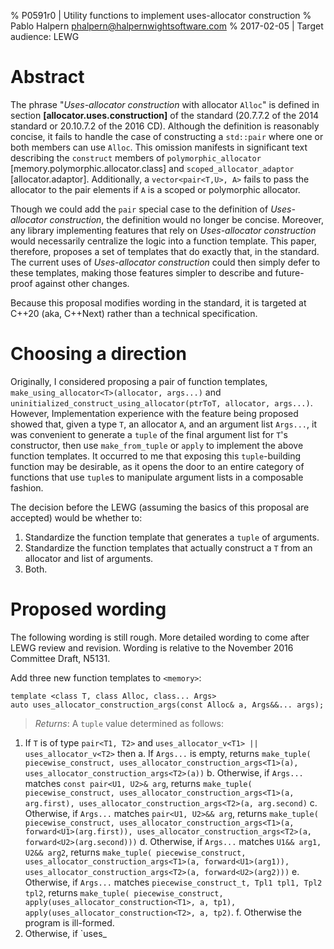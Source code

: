 % P0591r0 | Utility functions to implement uses-allocator construction
% Pablo Halpern <phalpern@halpernwightsoftware.com>
% 2017-02-05 | Target audience: LEWG

Abstract
========
The phrase "*Uses-allocator construction* with allocator `Alloc`" is defined
in section **[allocator.uses.construction]** of the standard (20.7.7.2 of the
2014 standard or 20.10.7.2 of the 2016 CD). Although the definition is
reasonably concise, it fails to handle the case of constructing a `std::pair`
where one or both members can use `Alloc`. This omission manifests in
significant text describing the `construct` members of `polymorphic_allocator`
[memory.polymorphic.allocator.class] and `scoped_allocator_adaptor`
[allocator.adaptor]. Additionally, a `vector<pair<T,U>, A>` fails to pass the
allocator to the pair elements if `A` is a scoped or polymorphic allocator.

Though we could add the `pair` special case to the definition of
*Uses-allocator construction*, the definition would no longer be
concise. Moreover, any library implementing features that rely on
*Uses-allocator construction* would necessarily centralize the logic
into a function template. This paper, therefore, proposes a set of templates
that do exactly that, in the standard. The current uses of *Uses-allocator
construction* could then simply defer to these templates, making those
features simpler to describe and future-proof against other changes.

Because this proposal modifies wording in the standard, it is targeted at
C++20 (aka, C++Next) rather than a technical specification.

Choosing a direction
====================

Originally, I considered proposing a pair of function templates,
`make_using_allocator<T>(allocator, args...)` and
`uninitialized_construct_using_allocator(ptrToT, allocator,
args...)`. However, Implementation experience with the feature being proposed
showed that, given a type `T`, an allocator `A`, and an argument list
`Args...`, it was convenient to generate a `tuple` of the final
argument list for `T`'s constructor, then use `make_from_tuple` or `apply` to
implement the above function templates. It occurred to me that exposing this
`tuple`-building function may be desirable, as it opens the door to an entire
category of functions that use `tuple`s to manipulate argument lists in a
composable fashion.

The decision before the LEWG (assuming the basics of this proposal are
accepted) would be whether to:

 1. Standardize the function template that generates a `tuple` of arguments.
 2. Standardize the function templates that actually construct a `T` from an
    allocator and list of arguments.
 3. Both.
    
Proposed wording
================
The following wording is still rough. More detailed wording to come after LEWG
review and revision. Wording is relative to the November 2016 Committee Draft,
N5131.

Add three new function templates to `<memory>`:

    template <class T, class Alloc, class... Args>
    auto uses_allocator_construction_args(const Alloc& a, Args&&... args);

> _Returns_: A `tuple` value determined as follows:

 1. If `T` is of type `pair<T1, T2>` and
    `uses_allocator_v<T1> || uses_allocator_v<T2>` then
   a. If `Args...` is empty, returns
      `make_tuple(
        piecewise_construct,
        uses_allocator_construction_args<T1>(a),
        uses_allocator_construction_args<T2>(a))`
   b. Otherwise, if `Args...` matches `const pair<U1, U2>& arg`, returns
      `make_tuple(
        piecewise_construct,
        uses_allocator_construction_args<T1>(a, arg.first),
        uses_allocator_construction_args<T2>(a, arg.second)`
   c. Otherwise, if `Args...` matches `pair<U1, U2>&& arg`, returns
      `make_tuple(
        piecewise_construct,
        uses_allocator_construction_args<T1>(a, forward<U1>(arg.first)),
        uses_allocator_construction_args<T2>(a, forward<U2>(arg.second)))`
   d. Otherwise, if `Args...` matches `U1&& arg1, U2&& arg2`, returns
      `make_tuple(
        piecewise_construct,
        uses_allocator_construction_args<T1>(a, forward<U1>(arg1)),
        uses_allocator_construction_args<T2>(a, forward<U2>(arg2)))`
   e. Otherwise, if `Args...` matches `piecewise_construct_t, Tpl1 tpl1,
      Tpl2 tpl2`, returns
      `make_tuple(
        piecewise_construct,
        apply(uses_allocator_construction<T1>, a, tp1),
        apply(uses_allocator_construction<T2>, a, tp2)`.
   f. Otherwise the program is ill-formed.
 2. Otherwise, if `uses_
